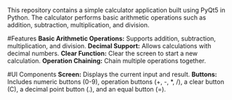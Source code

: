 This repository contains a simple calculator application built using PyQt5 in Python. The calculator performs basic arithmetic operations such as addition, subtraction, multiplication, and division.

#Features
**Basic Arithmetic Operations:** Supports addition, subtraction, multiplication, and division.
**Decimal Support:** Allows calculations with decimal numbers.
**Clear Function:** Clear the screen to start a new calculation.
**Operation Chaining:** Chain multiple operations together.

#UI Components
**Screen:** Displays the current input and result.
**Buttons:** Includes numeric buttons (0-9), operation buttons (+, -, *, /), a clear button (C), a decimal point button (.), and an equal button (=).
